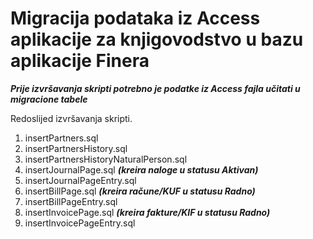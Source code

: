 # Migracija podataka iz Access aplikacije za knjigovodstvo u bazu aplikacije Finera 

***Prije izvršavanja skripti potrebno je podatke iz Access fajla učitati u migracione tabele***

Redoslijed izvršavanja skripti.

1. insertPartners.sql
2. insertPartnersHistory.sql
3. insertPartnersHistoryNaturalPerson.sql
4. insertJournalPage.sql ***(kreira naloge u statusu Aktivan)***
5. insertJournalPageEntry.sql
6. insertBillPage.sql ***(kreira račune/KUF u statusu Radno)***
7. insertBillPageEntry.sql 
8. insertInvoicePage.sql ***(kreira fakture/KIF u statusu Radno)***
9. insertInvoicePageEntry.sql 
